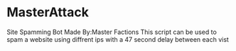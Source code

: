 # MasterAttack
Site Spamming Bot
Made By:Master Factions 
This script can be used to spam a website using diffrent ips with a 47 second delay between each vist 
